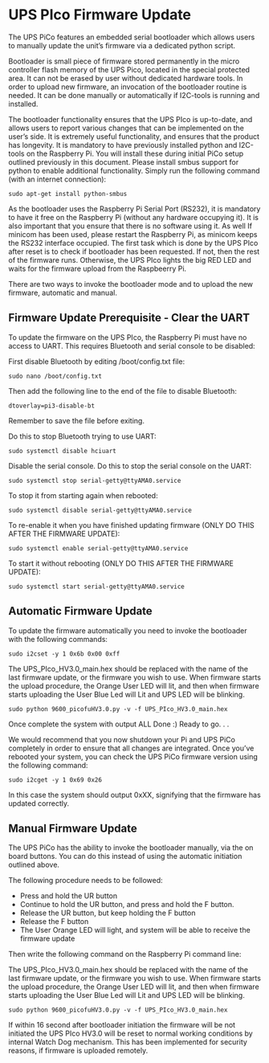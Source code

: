 # UPS PIco Firmware Update

The UPS PiCo features an embedded serial bootloader which allows users to manually update the unit’s firmware via a dedicated python script.

Bootloader is small piece of firmware stored permanently in the micro controller flash memory of the UPS Pico, located in the special protected area. It can not be erased by user without dedicated hardware tools. In order to upload new firmware, an invocation of the bootloader routine is needed. It can be done manually or automatically if I2C-tools is running and installed. 

The bootloader functionality ensures that the UPS PIco is up-to-date, and allows users to report various changes that can be implemented on the user’s side. It is extremely useful functionality, and ensures that the product has longevity.
It is mandatory to have previously installed python and I2C-tools on the Raspberry Pi. You will install these during initial PiCo setup outlined previously in this document. Please install smbus support for python to enable additional functionality. Simply run the following command (with an internet connection):

    sudo apt-get install python-smbus

As the bootloader uses the Raspberry Pi Serial Port (RS232), it is mandatory to have it free on the Raspberry Pi (without any hardware occupying it). It is also important that you ensure that there is no software using it. As well If minicom has been used, please restart the Raspberry Pi, as minicom keeps the RS232 interface occupied.
The first task which is done by the UPS PIco after reset is to check if bootloader has been requested. If not, then the rest of the firmware runs. Otherwise, the UPS PIco lights the big RED LED and waits for the firmware upload from the Raspbeerry Pi.

There are two ways to invoke the bootloader mode and to upload the new firmware, automatic and manual.

## Firmware Update Prerequisite - Clear the UART

To update the firmware on the UPS PIco, the Raspberry Pi must have no access to UART. This requires Bluetooth and serial console to be disabled:

First disable Bluetooth by editing /boot/config.txt file:

    sudo nano /boot/config.txt

Then add the following line to the end of the file to disable Bluetooth:

    dtoverlay=pi3-disable-bt

Remember to save the file before exiting.

Do this to stop Bluetooth trying to use UART:

    sudo systemctl disable hciuart

Disable the serial console. Do this to stop the serial console on the UART:

    sudo systemctl stop serial-getty@ttyAMA0.service

To stop it from starting again when rebooted:

    sudo systemctl disable serial-getty@ttyAMA0.service

To re-enable it when you have finished updating firmware (ONLY DO THIS AFTER THE FIRMWARE UPDATE):

    sudo systemctl enable serial-getty@ttyAMA0.service

To start it without rebooting (ONLY DO THIS AFTER THE FIRMWARE UPDATE):

    sudo systemctl start serial-getty@ttyAMA0.service

## Automatic Firmware Update

To update the firmware automatically you need to invoke the bootloader with the following commands:

    sudo i2cset -y 1 0x6b 0x00 0xff

The UPS_PIco_HV3.0_main.hex should be replaced with the name of the last firmware update, or the firmware you wish to use.
When firmware starts the upload procedure, the Orange User LED will lit, and then when firmware starts uploading the User Blue Led will Lit and UPS LED will be blinking.

    sudo python 9600_picofuHV3.0.py -v -f UPS_PIco_HV3.0_main.hex

Once complete the system with output ALL Done :) Ready to go. . .

We would recommend that you now shutdown your Pi and UPS PiCo completely in order to ensure that all changes are integrated. Once you’ve rebooted your system, you can check the UPS PiCo firmware version using the following command:

    sudo i2cget -y 1 0x69 0x26

In this case the system should output 0xXX, signifying that the firmware has updated correctly.

## Manual Firmware Update

The UPS PiCo has the ability to invoke the bootloader manually, via the on board buttons. You can do this instead of using the automatic initiation outlined above.

The following procedure needs to be followed:

* Press and hold the UR button
* Continue to hold the UR button, and press and hold the F button.
* Release the UR button, but keep holding the F button
* Release the F button
* The User Orange LED will light, and system will be able to receive the firmware update

Then write the following command on the Raspberry Pi command line:

The UPS_PIco_HV3.0_main.hex should be replaced with the name of the last firmware update, or the firmware you wish to use.
When firmware starts the upload procedure, the Orange User LED will lit, and then when firmware starts uploading the User Blue Led will Lit and UPS LED will be blinking.

    sudo python 9600_picofuHV3.0.py -v -f UPS_PIco_HV3.0_main.hex

If within 16 second after bootloader initiation the firmware will be not initiated the UPS PIco HV3.0 will be reset to normal working conditions by internal Watch Dog mechanism. This has been implemented for security reasons, if firmware is uploaded remotely. 